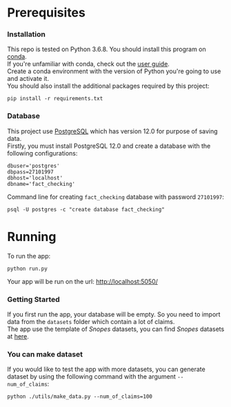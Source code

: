 # Prerequisites
### Installation
This repo is tested on Python 3.6.8.
You should install this program on [conda](https://docs.conda.io/projects/conda/en/latest/index.html).<br>
If you're unfamiliar with conda, check out the [user guide](https://docs.conda.io/projects/conda/en/latest/user-guide/index.html). <br>
Create a conda environment with the version of Python you're going to use and activate it. <br>
You should also install the additional packages required by this project:

```
pip install -r requirements.txt
```
### Database
This project use [PostgreSQL](https://www.postgresql.org/) which has version 12.0 for purpose of saving data.  
Firstly, you must install PostgreSQL 12.0 and create a database with the following configurations:
```
dbuser='postgres'
dbpass=27101997
dbhost='localhost'
dbname='fact_checking'
``` 
Command line for creating `fact_checking` database with password `27101997`:
```
psql -U postgres -c "create database fact_checking" 
```
# Running
To run the app:<br>
```
python run.py
```
Your app will be run on the url: <!-- markdownlint-capture --> [http://localhost:5050/](http://localhost:5050/)
### Getting Started
If you first run the app, your database will be empty. So you need to import data from the `datasets` folder which contain a lot of claims. <br>
The app use the template of *Snopes* datasets, you can find *Snopes* datasets at [here](http://www.snopes.com/food/ingredient/turkey.asp).
### You can make dataset
If you would like to test the app with more datasets, you can generate dataset by using the following command with the argument `--num_of_claims`: 
```
python ./utils/make_data.py --num_of_claims=100
```

